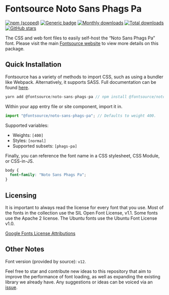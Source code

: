 # Fontsource Noto Sans Phags Pa

[![npm (scoped)](https://img.shields.io/npm/v/@fontsource/noto-sans-phags-pa?color=brightgreen)](https://www.npmjs.com/package/@fontsource/noto-sans-phags-pa) [![Generic badge](https://img.shields.io/badge/fontsource-passing-brightgreen)](https://github.com/fontsource/fontsource) [![Monthly downloads](https://badgen.net/npm/dm/@fontsource/noto-sans-phags-pa)](https://github.com/fontsource/fontsource) [![Total downloads](https://badgen.net/npm/dt/@fontsource/noto-sans-phags-pa)](https://github.com/fontsource/fontsource) [![GitHub stars](https://img.shields.io/github/stars/fontsource/fontsource.svg?style=social&label=Star)](https://github.com/fontsource/fontsource/stargazers)

The CSS and web font files to easily self-host the “Noto Sans Phags Pa” font. Please visit the main [Fontsource website](https://fontsource.org/fonts/noto-sans-phags-pa) to view more details on this package.

## Quick Installation

Fontsource has a variety of methods to import CSS, such as using a bundler like Webpack. Alternatively, it supports SASS. Full documentation can be found [here](https://fontsource.org/docs/introduction).

```javascript
yarn add @fontsource/noto-sans-phags-pa // npm install @fontsource/noto-sans-phags-pa
```

Within your app entry file or site component, import it in.

```javascript
import "@fontsource/noto-sans-phags-pa"; // Defaults to weight 400.
```

Supported variables:

- Weights: `[400]`
- Styles: `[normal]`
- Supported subsets: `[phags-pa]`

Finally, you can reference the font name in a CSS stylesheet, CSS Module, or CSS-in-JS.

```css
body {
  font-family: "Noto Sans Phags Pa";
}
```

## Licensing

It is important to always read the license for every font that you use.
Most of the fonts in the collection use the SIL Open Font License, v1.1. Some fonts use the Apache 2 license. The Ubuntu fonts use the Ubuntu Font License v1.0.

[Google Fonts License Attributions](https://fonts.google.com/attribution)

## Other Notes

Font version (provided by source): `v12`.

Feel free to star and contribute new ideas to this repository that aim to improve the performance of font loading, as well as expanding the existing library we already have. Any suggestions or ideas can be voiced via an [issue](https://github.com/fontsource/fontsource/issues).
